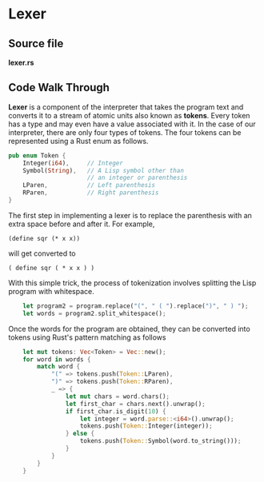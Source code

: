 # Lexer

## Source file

**lexer.rs**

## Code Walk Through

**Lexer** is a component of the interpreter that takes the program text and converts it to a stream of atomic units also known as **tokens**. Every token has a type and may even have a value associated with it. In the case of our interpreter, there are only four types of tokens. The four tokens can be represented using a Rust enum as follows.

```Rust
pub enum Token {
    Integer(i64),     // Integer
    Symbol(String),   // A Lisp symbol other than 
                      // an integer or parenthesis
    LParen,           // Left parenthesis
    RParen,           // Right parenthesis
}
```

The first step in implementing a lexer is to replace the parenthesis with an extra space before and after it. For example,

```Lisp
(define sqr (* x x))
```

will get converted to

```Lisp
( define sqr ( * x x ) )
```

With this simple trick, the process of tokenization involves splitting the Lisp program with whitespace. 

```Rust
    let program2 = program.replace("(", " ( ").replace(")", " ) ");
    let words = program2.split_whitespace();
```

Once the words for the program are obtained, they can be converted into tokens using Rust's pattern matching as follows

```Rust
    let mut tokens: Vec<Token> = Vec::new();
    for word in words {
        match word {
            "(" => tokens.push(Token::LParen),
            ")" => tokens.push(Token::RParen),
            _ => {
                let mut chars = word.chars();
                let first_char = chars.next().unwrap();
                if first_char.is_digit(10) {
                    let integer = word.parse::<i64>().unwrap();
                    tokens.push(Token::Integer(integer));
                } else {
                    tokens.push(Token::Symbol(word.to_string()));
                }
            }
        }
    }
``` 

